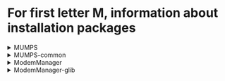 # For first letter M, information about installation packages

<details>
<summary>MUMPS</summary>

```
From repo    : fedora
Short desc   : A MUltifrontal Massively Parallel sparse direct Solver
URL          : http://mumps.enseeiht.fr/
License      : CeCILL-C
Descript     : MUMPS implements a direct solver for large sparse linear systems, with a
             : particular focus on symmetric positive definite matrices.  It can
             : operate on distributed matrices e.g. over a cluster.  It has Fortran and
             : C interfaces, and can interface with ordering tools such as Scotch.
```

</details>

<details>
<summary>MUMPS-common</summary>

```
From repo    : fedora
Short desc   : Documentation files for MUMPS
URL          : http://mumps.enseeiht.fr/
License      : CeCILL-C
Descript     : This package contains common documentation files for MUMPS.
```

</details>

<details>
<summary>ModemManager</summary>

```
From repo    : anaconda
Short desc   : Mobile broadband modem management service
URL          : http://www.freedesktop.org/wiki/Software/ModemManager/
License      : GPLv2+
Descript     : The ModemManager service manages WWAN modems and provides a consistent API for
             : interacting with these devices to client applications.
```

</details>

<details>
<summary>ModemManager-glib</summary>

```
From repo    : anaconda
Short desc   : Libraries for adding ModemManager support to applications that use glib.
URL          : http://www.freedesktop.org/wiki/Software/ModemManager/
License      : GPLv2+
Descript     : This package contains the libraries that make it easier to use some ModemManager
             : functionality from applications that use glib.
```

</details>

